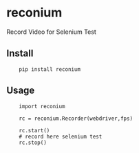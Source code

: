 # reconium

Record Video for Selenium Test

## Install
        pip install reconium

## Usage
        import reconium

        rc = reconium.Recorder(webdriver,fps)

        rc.start()
        # record here selenium test
        rc.stop()